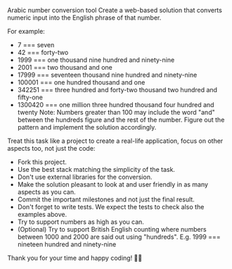 Arabic number conversion tool
Create a web-based solution that converts numeric input into the English phrase of that number.

For example:

- 7 === seven
- 42 === forty-two
- 1999 === one thousand nine hundred and ninety-nine
- 2001 === two thousand and one
- 17999 === seventeen thousand nine hundred and ninety-nine
- 100001 === one hundred thousand and one
- 342251 === three hundred and forty-two thousand two hundred and fifty-one
- 1300420 === one million three hundred thousand four hundred and twenty
  Note: Numbers greater than 100 may include the word "and" between the hundreds figure and the rest of the number. Figure out the pattern and implement the solution accordingly.

Treat this task like a project to create a real-life application, focus on other aspects too, not just the code:

- Fork this project.
- Use the best stack matching the simplicity of the task.
- Don't use external libraries for the conversion.
- Make the solution pleasant to look at and user friendly in as many aspects as you can.
- Commit the important milestones and not just the final result.
- Don't forget to write tests. We expect the tests to check also the examples above.
- Try to support numbers as high as you can.
- (Optional) Try to support British English counting where numbers between 1000 and 2000 are said out using "hundreds". E.g. 1999 === nineteen hundred and ninety-nine

Thank you for your time and happy coding! 🧑‍💻
